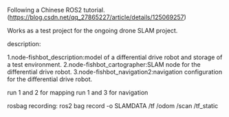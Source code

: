 Following a Chinese ROS2 tutorial.(https://blog.csdn.net/qq_27865227/article/details/125069257)

Works as a test project for the ongoing drone SLAM project.

description:

1.node-fishbot_description:model of a differential drive robot and storage of a test environment.
2.node-fishbot_cartographer:SLAM node for the differential drive robot.
3.node-fishbot_navigation2:navigation configuration for the differential drive robot.

run 1 and 2 for mapping
run 1 and 3 for navigation

rosbag recording: ros2 bag record -o SLAMDATA /tf /odom /scan /tf_static
